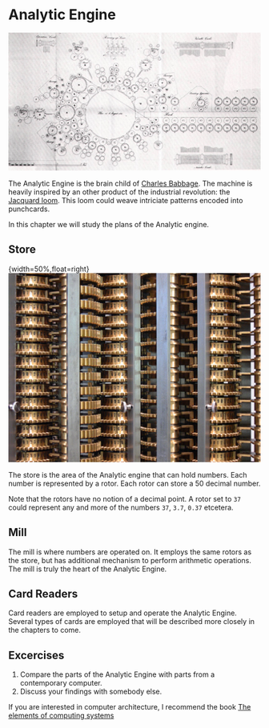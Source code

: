 Analytic Engine
===============

![Plans for the Analytic Engine](images/analytic-engine.jpg)

The Analytic Engine is the brain child of
[Charles Babbage][charles-babbage]. The machine is heavily inspired by
an other product of the industrial revolution: the
[Jacquard loom][jacquard-loom]. This loom could weave intriciate
patterns encoded into punchcards.

In this chapter we will study the plans of the Analytic engine.

Store
-----

{width=50%,float=right}
![Rotors used in the store](images/rotors.jpg)

The store is the area of the Analytic engine that can hold
numbers. Each number is represented by a rotor. Each rotor can store a
50 decimal number.

Note that the rotors have no notion of a decimal point. A rotor set to
`37` could represent any and more of the numbers `37`, `3.7`, `0.37`
etcetera.

Mill
----

The mill is where numbers are operated on. It employs the same rotors
as the store, but has additional mechanism to perform arithmetic
operations. The mill is truly the heart of the Analytic Engine.

Card Readers
------------

Card readers are employed to setup and operate the Analytic
Engine. Several types of cards are employed that will be described
more closely in the chapters to come.

Excercises
----------

1. Compare the parts of the Analytic Engine with parts from a
   contemporary computer.
2. Discuss your findings with somebody else.

If you are interested in computer architecture, I recommend the book
[The elements of computing systems][nand2tetris]

[charles-babbage]: https://en.wikipedia.org/wiki/Charles_Babbage
[jacquard-loom]: https://en.wikipedia.org/wiki/Jacquard_loom
[nand2tetris]: http://www.nand2tetris.org/
